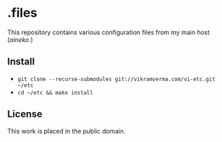 # .files

This repository contains various configuration files from my main
host (*aineko*.)

## Install

  - `git clone --recurse-submodules git://vikramverma.com/vi-etc.git ~/etc`
  - `cd ~/etc && make install`

## License

This work is placed in the public domain.

